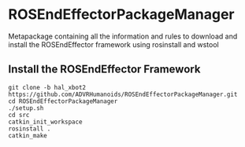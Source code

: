 # ROSEndEffectorPackageManager
Metapackage containing all the information and rules to download and install the ROSEndEffector framework using rosinstall and wstool

## Install the ROSEndEffector Framework

```
git clone -b hal_xbot2 https://github.com/ADVRHumanoids/ROSEndEffectorPackageManager.git
cd ROSEndEffectorPackageManager
./setup.sh
cd src
catkin_init_workspace
rosinstall .
catkin_make
```
